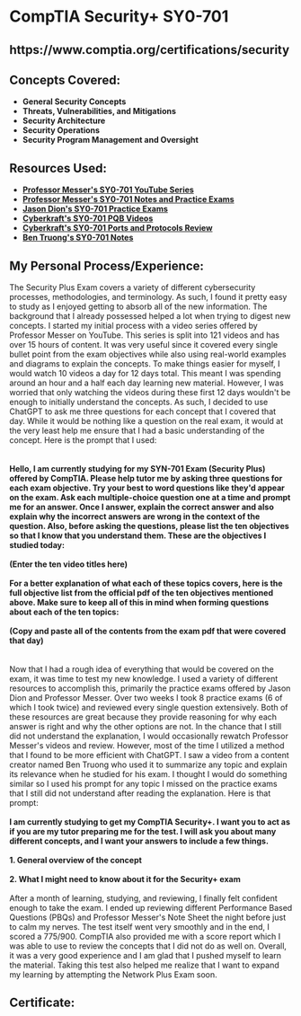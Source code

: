 <h1>CompTIA Security+ SY0-701</h1>

<h2>https://www.comptia.org/certifications/security</h2>

<h2>Concepts Covered:</h2>

- <b>General Security Concepts</b>
- <b>Threats, Vulnerabilities, and Mitigations</b>
- <b>Security Architecture</b>
- <b>Security Operations</b>
- <b>Security Program Management and Oversight</b>


<h2>Resources Used:</h2>

- <b>[Professor Messer's SY0-701 YouTube Series](https://www.youtube.com/playlist?list=PLG49S3nxzAnl4QDVqK-hOnoqcSKEIDDuv)</b>
- <b>[Professor Messer's SY0-701 Notes and Practice Exams](https://www.professormesser.com/sy0-701-success-bundle/)</b>
- <b>[Jason Dion's SY0-701 Practice Exams](https://www.udemy.com/course/comptia-security-sy0-701-practice-exams/?couponCode=LETSLEARNNOWPP)</b>
- <b>[Cyberkraft's SY0-701 PQB Videos](https://www.youtube.com/playlist?list=PLUkY1OVVHzVljGOe8WAkKGc4GT8ZAKaav)</b>
- <b>[Cyberkraft's SY0-701 Ports and Protocols Review](https://www.youtube.com/watch?v=-EQGmvs3zmk)</b>
- <b>[Ben Truong's SY0-701 Notes](https://bentruong.gumroad.com/l/701)</b>


<h2>My Personal Process/Experience:</h2>
The Security Plus Exam covers a variety of different cybersecurity processes, methodologies, and terminology. As such, I found it pretty easy to study as I enjoyed getting to absorb all of the new information. The background that I already possessed helped a lot when trying to digest new concepts. I started my initial process with a video series offered by Professor Messer on YouTube. This series is split into 121 videos and has over 15 hours of content. It was very useful since it covered every single bullet point from the exam objectives while also using real-world examples and diagrams to explain the concepts. To make things easier for myself, I would watch 10 videos a day for 12 days total. This meant I was spending around an hour and a half each day learning new material. However, I was worried that only watching the videos during these first 12 days wouldn't be enough to initially understand the concepts. As such, I decided to use ChatGPT to ask me three questions for each concept that I covered that day. While it would be nothing like a question on the real exam, it would at the very least help me ensure that I had a basic understanding of the concept. Here is the prompt that I used:
<br />
<br />
<br /><b>
Hello, I am currently studying for my SYN-701 Exam (Security Plus) offered by CompTIA. Please help tutor me by asking three questions for each exam objective. Try your best to word questions like they'd appear on the exam. Ask each multiple-choice question one at a time and prompt me for an answer. Once I answer, explain the correct answer and also explain why the incorrect answers are wrong in the context of the question. Also, before asking the questions, please list the ten objectives so that I know that you understand them. These are the objectives I studied today:
<br />
<br />
(Enter the ten video titles here)
<br />
<br />
For a better explanation of what each of these topics covers, here is the full objective list from the official pdf of the ten objectives mentioned above. Make sure to keep all of this in mind when forming questions about each of the ten topics:
<br />
<br />
(Copy and paste all of the contents from the exam pdf that were covered that day)
<br />
<br />
<br /></b>
Now that I had a rough idea of everything that would be covered on the exam, it was time to test my new knowledge. I used a variety of different resources to accomplish this, primarily the practice exams offered by Jason Dion and Professor Messer. Over two weeks I took 8 practice exams (6 of which I took twice) and reviewed every single question extensively. Both of these resources are great because they provide reasoning for why each answer is right and why the other options are not. In the chance that I still did not understand the explanation, I would occasionally rewatch Professor Messer's videos and review. However, most of the time I utilized a method that I found to be more efficient with ChatGPT. I saw a video from a content creator named Ben Truong who used it to summarize any topic and explain its relevance when he studied for his exam. I thought I would do something similar so I used his prompt for any topic I missed on the practice exams that I still did not understand after reading the explanation. Here is that prompt:
<br />
<br /><b>
I am currently studying to get my CompTIA Security+. I want you to act as if you are my tutor preparing me for the test. I will ask you about many different concepts, and I want your answers to include a few things. 
<br />
<br />
1. General overview of the concept 
<br />
<br />
2. What I might need to know about it for the Security+ exam 
<br />
<br /></b>
After a month of learning, studying, and reviewing, I finally felt confident enough to take the exam. I ended up reviewing different Performance Based Questions (PBQs) and Professor Messer's Note Sheet the night before just to calm my nerves. The test itself went very smoothly and in the end, I scored a 775/900. CompTIA also provided me with a score report which I was able to use to review the concepts that I did not do as well on. Overall, it was a very good experience and I am glad that I pushed myself to learn the material. Taking this test also helped me realize that I want to expand my learning by attempting the Network Plus Exam soon.

<h2>Certificate:</h2>



